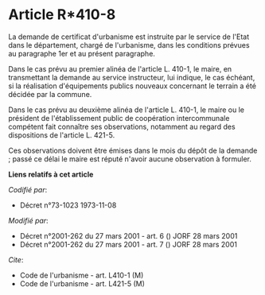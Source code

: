 # Article R*410-8

La demande de certificat d'urbanisme est instruite par le service de l'Etat dans le département, chargé de l'urbanisme, dans
les conditions prévues au paragraphe 1er et au présent paragraphe. 

Dans le cas prévu au premier alinéa de l'article L. 410-1, le maire, en transmettant la demande au service instructeur, lui
indique, le cas échéant, si la réalisation d'équipements publics nouveaux concernant le terrain a été décidée par la commune.

Dans le cas prévu au deuxième alinéa de l'article L. 410-1, le maire ou le président de l'établissement public de coopération
intercommunale compétent fait connaître ses observations, notamment au regard des dispositions de l'article L. 421-5.

Ces observations doivent être émises dans le mois du dépôt de la demande ; passé ce délai le maire est réputé n'avoir aucune
observation à formuler.

**Liens relatifs à cet article**

_Codifié par_:

  - Décret n°73-1023 1973-11-08

_Modifié par_:

  - Décret n°2001-262 du 27 mars 2001 - art. 6 () JORF 28 mars 2001
  - Décret n°2001-262 du 27 mars 2001 - art. 7 () JORF 28 mars 2001

_Cite_:

  - Code de l'urbanisme - art. L410-1 (M)
  - Code de l'urbanisme - art. L421-5 (M)
